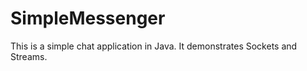 # SimpleMessenger


This is a simple chat application in Java.
It demonstrates Sockets and Streams.
